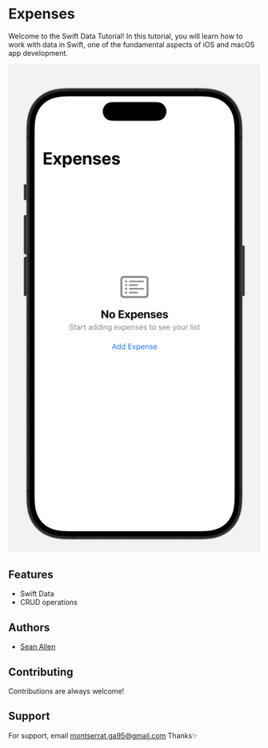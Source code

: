 
# Expenses

Welcome to the Swift Data Tutorial! In this tutorial, you will learn how to work with data in Swift, one of the fundamental aspects of iOS and macOS app development.

![Swift Data](SwiftData.png)


## Features

- Swift Data
- CRUD operations



## Authors

- [Sean Allen](https://www.youtube.com/watch?v=mvXFGikltPc)


## Contributing

Contributions are always welcome!



## Support

For support, email montserrat.ga95@gmail.com Thanks✨

